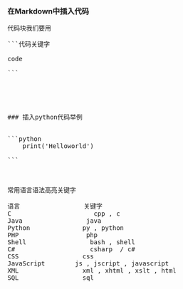 ### 在Markdown中插入代码
<pre>
代码块我们要用

```代码关键字

code

```





### 插入python代码举例


```python
    print('Helloworld')

```



常用语言语法高亮关键字

语言                 关键字
C                      cpp , c
Java                 java
Python              py , python
PHP                  php
Shell                 bash , shell
C#                    csharp  / c#
CSS                 css
JavaScript        js , jscript , javascript
XML                 xml , xhtml , xslt , html
SQL                 sql


</pre>
